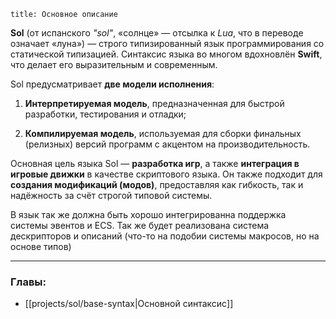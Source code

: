 ```
title: Основное описание
```

**Sol** (от испанского _"sol"_, «солнце» — отсылка к _Lua_, что в переводе означает «луна») — строго типизированный язык программирования со статической типизацией. Синтаксис языка во многом вдохновлён **Swift**, что делает его выразительным и современным.

Sol предусматривает **две модели исполнения**:

1. **Интерпретируемая модель**, предназначенная для быстрой разработки, тестирования и отладки;
    
2. **Компилируемая модель**, используемая для сборки финальных (релизных) версий программ с акцентом на производительность.
    

Основная цель языка Sol — **разработка игр**, а также **интеграция в игровые движки** в качестве скриптового языка. Он также подходит для **создания модификаций (модов)**, предоставляя как гибкость, так и надёжность за счёт строгой типовой системы.

В язык так же должна быть хорошо интегрированна поддержка системы эвентов и ECS. Так же будет реализована система дескрипторов и описаний (что-то на подобии системы макросов, но на основе типов)

---

### Главы:
- [[projects/sol/base-syntax|Основной синтаксис]]